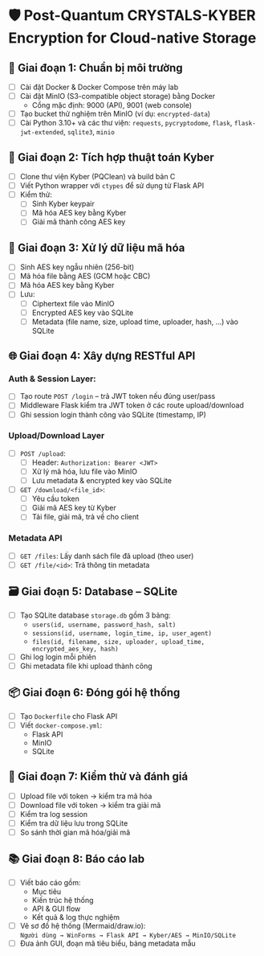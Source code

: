 # 🛡️ Post-Quantum CRYSTALS-KYBER Encryption for Cloud-native Storage

## 🧩 Giai đoạn 1: Chuẩn bị môi trường
- [ ] Cài đặt Docker & Docker Compose trên máy lab
- [ ] Cài đặt MinIO (S3-compatible object storage) bằng Docker  
    - Cổng mặc định: 9000 (API), 9001 (web console)
- [ ] Tạo bucket thử nghiệm trên MinIO (ví dụ: `encrypted-data`)
- [ ] Cài Python 3.10+ và các thư viện: `requests`, `pycryptodome`, `flask`, `flask-jwt-extended`, `sqlite3`, `minio`

## 🔐 Giai đoạn 2: Tích hợp thuật toán Kyber
- [ ] Clone thư viện Kyber (PQClean) và build bản C
- [ ] Viết Python wrapper với `ctypes` để sử dụng từ Flask API
- [ ] Kiểm thử:
  - [ ] Sinh Kyber keypair
  - [ ] Mã hóa AES key bằng Kyber
  - [ ] Giải mã thành công AES key

## 🧠 Giai đoạn 3: Xử lý dữ liệu mã hóa
- [ ] Sinh AES key ngẫu nhiên (256-bit)
- [ ] Mã hóa file bằng AES (GCM hoặc CBC)
- [ ] Mã hóa AES key bằng Kyber
- [ ] Lưu:
  - [ ] Ciphertext file vào MinIO
  - [ ] Encrypted AES key vào SQLite
  - [ ] Metadata (file name, size, upload time, uploader, hash, ...) vào SQLite

## 🌐 Giai đoạn 4: Xây dựng RESTful API

### Auth & Session Layer:
- [ ] Tạo route `POST /login` – trả JWT token nếu đúng user/pass
- [ ] Middleware Flask kiểm tra JWT token ở các route upload/download
- [ ] Ghi session login thành công vào SQLite (timestamp, IP)

### Upload/Download Layer
- [ ] `POST /upload`:
  - [ ] Header: `Authorization: Bearer <JWT>`
  - [ ] Xử lý mã hóa, lưu file vào MinIO
  - [ ] Lưu metadata & encrypted key vào SQLite
- [ ] `GET /download/<file_id>`:
  - [ ] Yêu cầu token
  - [ ] Giải mã AES key từ Kyber
  - [ ] Tải file, giải mã, trả về cho client

### Metadata API
- [ ] `GET /files`: Lấy danh sách file đã upload (theo user)
- [ ] `GET /file/<id>`: Trả thông tin metadata

## 🗃️ Giai đoạn 5: Database – SQLite
- [ ] Tạo SQLite database `storage.db` gồm 3 bảng:
  - `users(id, username, password_hash, salt)`
  - `sessions(id, username, login_time, ip, user_agent)`
  - `files(id, filename, size, uploader, upload_time, encrypted_aes_key, hash)`
- [ ] Ghi log login mỗi phiên
- [ ] Ghi metadata file khi upload thành công

## 📦 Giai đoạn 6: Đóng gói hệ thống
- [ ] Tạo `Dockerfile` cho Flask API
- [ ] Viết `docker-compose.yml`:
  - Flask API
  - MinIO
  - SQLite

## 🧪 Giai đoạn 7: Kiểm thử và đánh giá
- [ ] Upload file với token → kiểm tra mã hóa
- [ ] Download file với token → kiểm tra giải mã
- [ ] Kiểm tra log session
- [ ] Kiểm tra dữ liệu lưu trong SQLite
- [ ] So sánh thời gian mã hóa/giải mã

## 📚 Giai đoạn 8: Báo cáo lab
- [ ] Viết báo cáo gồm:
  - Mục tiêu
  - Kiến trúc hệ thống
  - API & GUI flow
  - Kết quả & log thực nghiệm
- [ ] Vẽ sơ đồ hệ thống (Mermaid/draw.io):  
  `Người dùng → WinForms → Flask API → Kyber/AES → MinIO/SQLite`
- [ ] Đưa ảnh GUI, đoạn mã tiêu biểu, bảng metadata mẫu